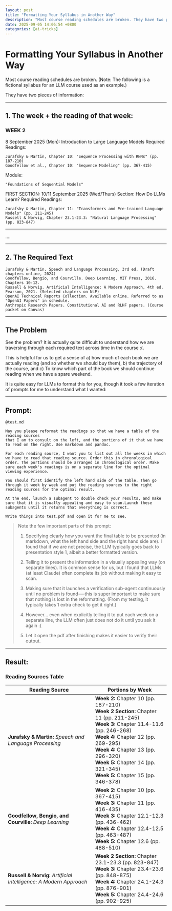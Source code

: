 ```yaml
---
layout: post
title: "Formatting Your Syllabus in Another Way"
description: "Most course reading schedules are broken. They have two pieces of information: the week + the reading of that week."
date: 2025-09-05 14:06:54 +0800
categories: [ai-tricks]
---
```


# Formatting Your Syllabus in Another Way

Most course reading schedules are broken. (Note: The following is a fictional syllabus for an LLM course used as an example.)

They have two pieces of information:

---

## 1. The week + the reading of that week:

### WEEK 2
8 September 2025 (Mon): Introduction to Large Language Models
Required Readings:

    Jurafsky & Martin, Chapter 10: "Sequence Processing with RNNs" (pp. 187-210)
    Goodfellow et al., Chapter 10: "Sequence Modeling" (pp. 367-415)

Module:

    "Foundations of Sequential Models"

FIRST SECTION: 10/11 September 2025 (Wed/Thurs) Section: How Do LLMs Learn?
Required Readings:

    Jurafsky & Martin, Chapter 11: "Transformers and Pre-trained Language Models" (pp. 211-245)
    Russell & Norvig, Chapter 23.1-23.3: "Natural Language Processing" (pp. 823-847)

---

....

---

## 2. The Required Text


    Jurafsky & Martin. Speech and Language Processing, 3rd ed. (Draft chapters online, 2024)
    Goodfellow, Bengio, and Courville. Deep Learning. MIT Press, 2016. Chapters 10-12.
    Russell & Norvig. Artificial Intelligence: A Modern Approach, 4th ed. Pearson, 2021. (Selected chapters on NLP)
    OpenAI Technical Reports Collection. Available online. Referred to as "OpenAI Papers" in schedule.
    Anthropic Research Papers. Constitutional AI and RLHF papers. (Course packet on Canvas)

---

## The Problem

See the problem? It is actually quite difficult to understand how we are traversing through each required text across time in the course :(. 

This is helpful for us to get a sense of a) how much of each book we are actually reading (and so whether we should buy them), b) the trajectory of the course, and c) To know which part of the book we should continue reading when we have a spare weekend.

It is quite easy for LLMs to format this for you, though it took a few iteration of prompts for me to understand what I wanted:

---

## Prompt:

```
@test.md

May you please reformat the readings so that we have a table of the reading sources 
that I am to consult on the left, and the portions of it that we have to read on the right. Use markdown and pandoc.

For each reading source, I want you to list out all the weeks in which we have to read that reading source. Order this in chronological order. The portions should be arranged in chronological order. Make sure each week's readings is on a separate line for the optimal viewing experience.

You should first identify the left hand side of the table. Then go through it week by week and put the reading sources to the right reading sources for the optimal result.

At the end, launch a subagent to double check your results, and make sure that it is visually appealing and easy to scan.Launch these subagents until it returns that everything is correct.

Write things into test.pdf and open it for me to see.
``` 

> Note the few important parts of this prompt:
>
> 1. Specifying clearly how you want the final table to be presented (in markdown, what the left hand side and the right hand side are). I found that if we are not precise, the LLM typically goes back to presentation style 1, albeit a better formatted version.
>
> 2. Telling it to present the information in a visually appealing way (on separate lines). It is common sense for us, but I found that LLMs (at least Claude) often complete its job without making it easy to scan.
>
> 3. Making sure that it launches a verification sub-agent continuously until no problem is found-—this is super important to make sure that nothing is lost in the reformatting. (From my testing, it typically takes 1 extra check to get it right.)
>
> 4. However... even when explicitly telling it to put each week on a separate line, the LLM often just does not do it until you ask it again :(
>
> 5. Let it open the pdf after finishing makes it easier to verify their output.
>
---

## Result:

### Reading Sources Table

| Reading Source | Portions by Week |
|----------------|------------------|
| **Jurafsky & Martin:** *Speech and Language Processing* | **Week 2:** Chapter 10 (pp. 187-210)<br>**Week 2 Section:** Chapter 11 (pp. 211-245)<br>**Week 3:** Chapter 11.4-11.6 (pp. 246-268)<br>**Week 4:** Chapter 12 (pp. 269-295)<br>**Week 4:** Chapter 13 (pp. 296-320)<br>**Week 5:** Chapter 14 (pp. 321-345)<br>**Week 5:** Chapter 15 (pp. 346-378) |
| **Goodfellow, Bengio, and Courville:** *Deep Learning* | **Week 2:** Chapter 10 (pp. 367-415)<br>**Week 3:** Chapter 11 (pp. 416-435)<br>**Week 3:** Chapter 12.1-12.3 (pp. 436-462)<br>**Week 4:** Chapter 12.4-12.5 (pp. 463-487)<br>**Week 5:** Chapter 12.6 (pp. 488-510) |
| **Russell & Norvig:** *Artificial Intelligence: A Modern Approach* | **Week 2 Section:** Chapter 23.1-23.3 (pp. 823-847)<br>**Week 3:** Chapter 23.4-23.6 (pp. 848-875)<br>**Week 4:** Chapter 24.1-24.3 (pp. 876-901)<br>**Week 5:** Chapter 24.4-24.6 (pp. 902-925) |

